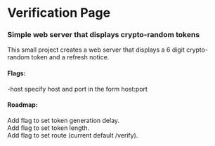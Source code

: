 # Verification Page
### Simple web server that displays crypto-random tokens

This small project creates a web server that displays
a 6 digit crypto-random token and a refresh notice.

#### Flags:
-host specify host and port in the form host:port

#### Roadmap:
Add flag to set token generation delay.  
Add flag to set token length.  
Add flag to set route (current default /verify).   

